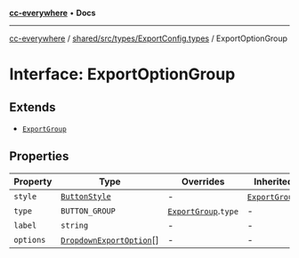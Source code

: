 [**cc-everywhere**](../../../../../index.md) • **Docs**

***

[cc-everywhere](../../../../../index.md) / [shared/src/types/ExportConfig.types](../index.md) / ExportOptionGroup

# Interface: ExportOptionGroup

## Extends

- [`ExportGroup`](ExportGroup.md)

## Properties

| Property | Type | Overrides | Inherited from |
| ------ | ------ | ------ | ------ |
| `style` | [`ButtonStyle`](ButtonStyle.md) | - | [`ExportGroup`](ExportGroup.md).`style` |
| `type` | `BUTTON_GROUP` | [`ExportGroup`](ExportGroup.md).`type` | - |
| `label` | `string` | - | - |
| `options` | [`DropdownExportOption`](../type-aliases/DropdownExportOption.md)[] | - | - |
